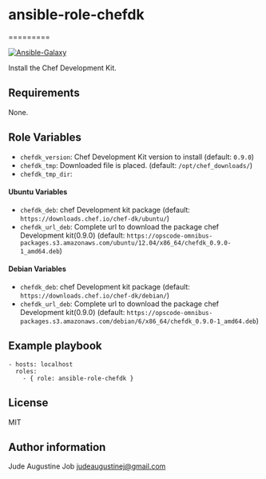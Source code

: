 # ansible-role-chefdk
=========

[![Ansible-Galaxy][ansible-image]][ansible-link]

[ansible-image]: https://img.shields.io/badge/ansible--galaxy-1.2.2-brightgreen.svg
[ansible-link]: https://galaxy.ansible.com/list#/roles/5523

Install the Chef Development Kit. 

## Requirements

None.

## Role Variables

* ``chefdk_version``: Chef Development Kit version to install (default: ``0.9.0``)
* ``chefdk_tmp``: Downloaded file is placed. (default: ``/opt/chef_downloads/``)
* `` chefdk_tmp_dir ``: 
#### Ubuntu Variables

* ``chefdk_deb``: chef Development kit package  (default: ``https://downloads.chef.io/chef-dk/ubuntu/``)
* ``chefdk_url_deb``: Complete url to download the package chef Development kit(0.9.0) (default: ``https://opscode-omnibus-packages.s3.amazonaws.com/ubuntu/12.04/x86_64/chefdk_0.9.0-1_amd64.deb``)

#### Debian Variables

* ``chefdk_deb``: chef Development kit package  (default: ``https://downloads.chef.io/chef-dk/debian/``)
* ``chefdk_url_deb``: Complete url to download the package chef Development kit(0.9.0) (default: ``https://opscode-omnibus-packages.s3.amazonaws.com/debian/6/x86_64/chefdk_0.9.0-1_amd64.deb``)

## Example playbook

    - hosts: localhost
      roles:
        - { role: ansible-role-chefdk }



## License

 MIT

## Author information

Jude Augustine Job judeaugustinej@gmail.com

